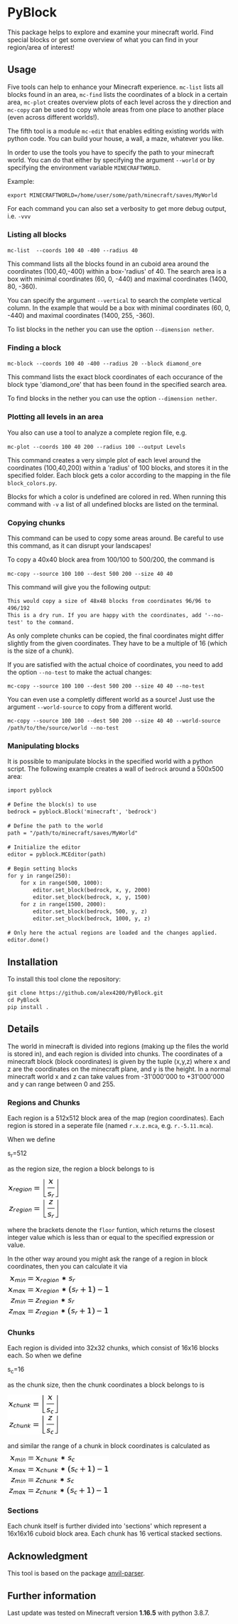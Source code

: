 # PyBlock

This package helps to explore and examine your minecraft world. Find special blocks or get some overview of what you can find in your region/area of interest!

## Usage

Five tools can help to enhance your Minecraft experience. 
`mc-list` lists all blocks found in an area, `mc-find` lists the coordinates of a block in a certain area, `mc-plot` creates overview plots of each level across the y direction and `mc-copy` can be used to copy whole areas from one place to another place (even across different worlds!). 

The fifth tool is a module `mc-edit` that enables editing existing worlds with python code. You can build your house, a wall, a maze, whatever you like. 

In order to use the tools you have to specify the path to your minecraft world. You can do that either by specifying the argument `--world` or by specifying the environment variable `MINECRAFTWORLD`.

Example:

```
export MINECRAFTWORLD=/home/user/some/path/minecraft/saves/MyWorld
```

For each command you can also set a verbosity to get more debug output, i.e. `-vvv`

### Listing all blocks

`mc-list  --coords 100 40 -400 --radius 40 `

This command lists all the blocks found in an cuboid area around the coordinates (100,40,-400) within a box-'radius' of 40. The search area is a box with minimal coordinates (60, 0, -440) and maximal coordinates (1400, 80, -360).

You can specify the argument `--vertical` to search the complete vertical column. In the example that would be a box with minimal coordinates (60, 0, -440) and maximal coordinates (1400, 255, -360).

To list blocks in the nether you can use the option `--dimension nether`.

### Finding a block

`mc-block --coords 100 40 -400 --radius 20 --block diamond_ore`

This command lists the exact block coordinates of each occurance of the block type 'diamond_ore' that has been found in the specified search area.

To find blocks in the nether you can use the option `--dimension nether`.

### Plotting all levels in an area

You also can use a tool to analyze a complete region file, e.g.

`mc-plot --coords 100 40 200 --radius 100 --output Levels`

This command creates a very simple plot of each level around the coordinates (100,40,200) within a 'radius' of 100 blocks, and stores it in the specified folder. Each block gets a color according to the mapping in the file `block_colors.py`. 

Blocks for which a color is undefined are colored in red. When running this command with `-v` a list of all undefined blocks are listed on the terminal.  

### Copying chunks

This command can be used to copy some areas around. Be careful to use this command, as it can disrupt your landscapes!

To copy a 40x40 block area from 100/100 to 500/200, the command is

`mc-copy --source 100 100 --dest 500 200 --size 40 40`

This command will give you the following output:

```
This would copy a size of 48x48 blocks from coordinates 96/96 to 496/192
This is a dry run. If you are happy with the coordinates, add '--no-test' to the command.
```

As only complete chunks can be copied, the final coordinates might differ slightly from the given coordinates. They have to be a multiple of 16 (which is the size of a chunk). 

If you are satisfied with the actual choice of coordinates, you need to add the option `--no-test` to make the actual changes:

```
mc-copy --source 100 100 --dest 500 200 --size 40 40 --no-test
```

You can even use a completly different world as a source! Just use the argument `--world-source` to copy from a different world. 

```
mc-copy --source 100 100 --dest 500 200 --size 40 40 --world-source /path/to/the/source/world --no-test
```


### Manipulating blocks

It is possible to manipulate blocks in the specified world with a python script. The following example creates a wall of `bedrock` around a 500x500 area:

```
import pyblock

# Define the block(s) to use
bedrock = pyblock.Block('minecraft', 'bedrock')

# Define the path to the world
path = "/path/to/minecraft/saves/MyWorld"

# Initialize the editor
editor = pyblock.MCEditor(path)

# Begin setting blocks
for y in range(250):
	for x in range(500, 1000):
		editor.set_block(bedrock, x, y, 2000)
		editor.set_block(bedrock, x, y, 1500)
	for z in range(1500, 2000):
		editor.set_block(bedrock, 500, y, z)
		editor.set_block(bedrock, 1000, y, z)

# Only here the actual regions are loaded and the changes applied.
editor.done()
```

## Installation

To install this tool clone the repository:

```
git clone https://github.com/alex4200/PyBlock.git
cd PyBlock
pip install .
```



## Details

The world in minecraft is divided into regions (making up the files the world is stored in), and each region is divided into chunks.
The coordinates of a minecraft block (block coordinates) is given by the tuple (x,y,z) where x and z are the coordinates on the minecraft plane, and y is the height. In a normal minecraft world x and z can take values from -31'000'000 to +31'000'000 and y can range between 0 and 255.

### Regions and Chunks

Each region is a 512x512 block area of the map (region coordinates). Each region is stored in a seperate file (named `r.x.z.mca`, e.g. `r.-5.11.mca`). 

When we define  

s<sub>r</sub>=512

as the region size, the region a block belongs to is

![block region](doc/images/Tex2Img_1575490739.jpg)

where the brackets denote the `floor` funtion, which returns the closest integer value which is less than or equal to the specified expression or value.


In the other way around you might ask the range of a region in block coordinates, then you can calculate it via

![block chunk](doc/images/Tex2Img_1575489552.jpg)

### Chunks

Each region is divided into 32x32 chunks, which consist of 16x16 blocks each. So when we define 

s<sub>c</sub>=16

as the chunk size, then the chunk coordinates a block belongs to is

![block chunk](doc/images/Tex2Img_1575490796.jpg)

and similar the range of a chunk in block coordinates is calculated as 

![block chunk](doc/images/Tex2Img_1575489907.jpg)


### Sections

Each chunk itself is further divided into 'sections' which represent a 16x16x16 cuboid block area. Each chunk has 16 vertical stacked sections.


## Acknowledgment

This tool is based on the package [anvil-parser](https://github.com/matcool/anvil-parser).

## Further information

Last update was tested on Minecraft version **1.16.5** with python 3.8.7.


